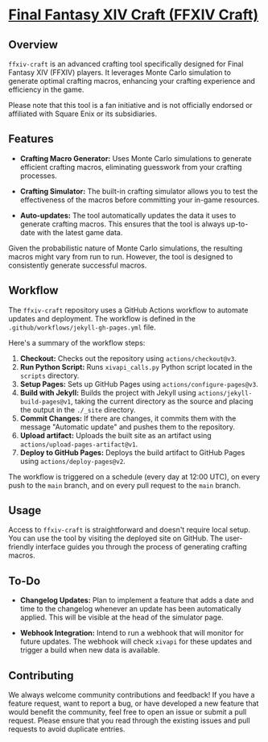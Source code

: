 # [Final Fantasy XIV Craft (FFXIV Craft)](https://dazemc.github.io/ffxiv-craft)

## Overview

`ffxiv-craft` is an advanced crafting tool specifically designed for Final Fantasy XIV (FFXIV) players. It leverages Monte Carlo simulation to generate optimal crafting macros, enhancing your crafting experience and efficiency in the game. 

Please note that this tool is a fan initiative and is not officially endorsed or affiliated with Square Enix or its subsidiaries.

## Features

- **Crafting Macro Generator:** Uses Monte Carlo simulations to generate efficient crafting macros, eliminating guesswork from your crafting processes.

- **Crafting Simulator:** The built-in crafting simulator allows you to test the effectiveness of the macros before committing your in-game resources.

- **Auto-updates:** The tool automatically updates the data it uses to generate crafting macros. This ensures that the tool is always up-to-date with the latest game data.

Given the probabilistic nature of Monte Carlo simulations, the resulting macros might vary from run to run. However, the tool is designed to consistently generate successful macros.

## Workflow

The `ffxiv-craft` repository uses a GitHub Actions workflow to automate updates and deployment. The workflow is defined in the `.github/workflows/jekyll-gh-pages.yml` file.

Here's a summary of the workflow steps:

1. **Checkout:** Checks out the repository using `actions/checkout@v3`.
2. **Run Python Script:** Runs `xivapi_calls.py` Python script located in the `scripts` directory.
3. **Setup Pages:** Sets up GitHub Pages using `actions/configure-pages@v3`.
4. **Build with Jekyll:** Builds the project with Jekyll using `actions/jekyll-build-pages@v1`, taking the current directory as the source and placing the output in the `./_site` directory.
5. **Commit Changes:** If there are changes, it commits them with the message "Automatic update" and pushes them to the repository.
6. **Upload artifact:** Uploads the built site as an artifact using `actions/upload-pages-artifact@v1`.
7. **Deploy to GitHub Pages:** Deploys the build artifact to GitHub Pages using `actions/deploy-pages@v2`.

The workflow is triggered on a schedule (every day at 12:00 UTC), on every push to the `main` branch, and on every pull request to the `main` branch.

## Usage

Access to `ffxiv-craft` is straightforward and doesn't require local setup. You can use the tool by visiting the deployed site on GitHub. The user-friendly interface guides you through the process of generating crafting macros.

## To-Do

- **Changelog Updates:** Plan to implement a feature that adds a date and time to the changelog whenever an update has been automatically applied. This will be visible at the head of the simulator page.

- **Webhook Integration:** Intend to run a webhook that will monitor for future updates. The webhook will check `xivapi` for these updates and trigger a build when new data is available.

## Contributing

We always welcome community contributions and feedback! If you have a feature request, want to report a bug, or have developed a new feature that would benefit the community, feel free to open an issue or submit a pull request. Please ensure that you read through the existing issues and pull requests to avoid duplicate entries.
